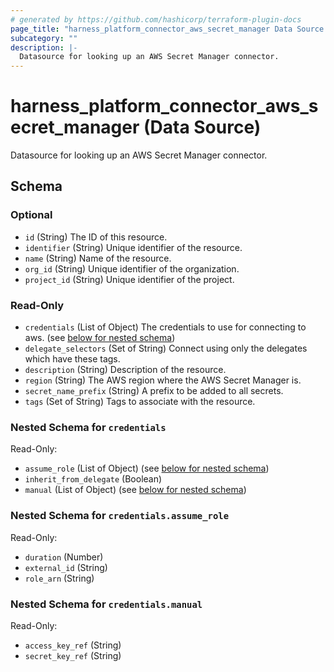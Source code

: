 ```yaml
---
# generated by https://github.com/hashicorp/terraform-plugin-docs
page_title: "harness_platform_connector_aws_secret_manager Data Source - terraform-provider-harness"
subcategory: ""
description: |-
  Datasource for looking up an AWS Secret Manager connector.
---
```


# harness_platform_connector_aws_secret_manager (Data Source)

Datasource for looking up an AWS Secret Manager connector.



<!-- schema generated by tfplugindocs -->
## Schema

### Optional

- `id` (String) The ID of this resource.
- `identifier` (String) Unique identifier of the resource.
- `name` (String) Name of the resource.
- `org_id` (String) Unique identifier of the organization.
- `project_id` (String) Unique identifier of the project.

### Read-Only

- `credentials` (List of Object) The credentials to use for connecting to aws. (see [below for nested schema](#nestedatt--credentials))
- `delegate_selectors` (Set of String) Connect using only the delegates which have these tags.
- `description` (String) Description of the resource.
- `region` (String) The AWS region where the AWS Secret Manager is.
- `secret_name_prefix` (String) A prefix to be added to all secrets.
- `tags` (Set of String) Tags to associate with the resource.

<a id="nestedatt--credentials"></a>
### Nested Schema for `credentials`

Read-Only:

- `assume_role` (List of Object) (see [below for nested schema](#nestedobjatt--credentials--assume_role))
- `inherit_from_delegate` (Boolean)
- `manual` (List of Object) (see [below for nested schema](#nestedobjatt--credentials--manual))

<a id="nestedobjatt--credentials--assume_role"></a>
### Nested Schema for `credentials.assume_role`

Read-Only:

- `duration` (Number)
- `external_id` (String)
- `role_arn` (String)


<a id="nestedobjatt--credentials--manual"></a>
### Nested Schema for `credentials.manual`

Read-Only:

- `access_key_ref` (String)
- `secret_key_ref` (String)


